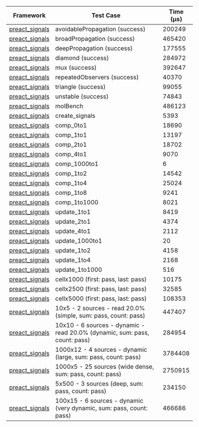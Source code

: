| Framework | Test Case | Time (μs) |
| --- | --- | --- |
| [preact_signals](https://pub.dev/packages/preact_signals) | avoidablePropagation (success) | 200249 |
| [preact_signals](https://pub.dev/packages/preact_signals) | broadPropagation (success) | 465420 |
| [preact_signals](https://pub.dev/packages/preact_signals) | deepPropagation (success) | 177555 |
| [preact_signals](https://pub.dev/packages/preact_signals) | diamond (success) | 284972 |
| [preact_signals](https://pub.dev/packages/preact_signals) | mux (success) | 392647 |
| [preact_signals](https://pub.dev/packages/preact_signals) | repeatedObservers (success) | 40370 |
| [preact_signals](https://pub.dev/packages/preact_signals) | triangle (success) | 99055 |
| [preact_signals](https://pub.dev/packages/preact_signals) | unstable (success) | 74843 |
| [preact_signals](https://pub.dev/packages/preact_signals) | molBench | 486123 |
| [preact_signals](https://pub.dev/packages/preact_signals) | create_signals | 5393 |
| [preact_signals](https://pub.dev/packages/preact_signals) | comp_0to1 | 18690 |
| [preact_signals](https://pub.dev/packages/preact_signals) | comp_1to1 | 13197 |
| [preact_signals](https://pub.dev/packages/preact_signals) | comp_2to1 | 18702 |
| [preact_signals](https://pub.dev/packages/preact_signals) | comp_4to1 | 9070 |
| [preact_signals](https://pub.dev/packages/preact_signals) | comp_1000to1 | 6 |
| [preact_signals](https://pub.dev/packages/preact_signals) | comp_1to2 | 14542 |
| [preact_signals](https://pub.dev/packages/preact_signals) | comp_1to4 | 25024 |
| [preact_signals](https://pub.dev/packages/preact_signals) | comp_1to8 | 9241 |
| [preact_signals](https://pub.dev/packages/preact_signals) | comp_1to1000 | 8021 |
| [preact_signals](https://pub.dev/packages/preact_signals) | update_1to1 | 8419 |
| [preact_signals](https://pub.dev/packages/preact_signals) | update_2to1 | 4374 |
| [preact_signals](https://pub.dev/packages/preact_signals) | update_4to1 | 2112 |
| [preact_signals](https://pub.dev/packages/preact_signals) | update_1000to1 | 20 |
| [preact_signals](https://pub.dev/packages/preact_signals) | update_1to2 | 4158 |
| [preact_signals](https://pub.dev/packages/preact_signals) | update_1to4 | 2168 |
| [preact_signals](https://pub.dev/packages/preact_signals) | update_1to1000 | 516 |
| [preact_signals](https://pub.dev/packages/preact_signals) | cellx1000 (first: pass, last: pass) | 10175 |
| [preact_signals](https://pub.dev/packages/preact_signals) | cellx2500 (first: pass, last: pass) | 32585 |
| [preact_signals](https://pub.dev/packages/preact_signals) | cellx5000 (first: pass, last: pass) | 108353 |
| [preact_signals](https://pub.dev/packages/preact_signals) | 10x5 - 2 sources - read 20.0% (simple, sum: pass, count: pass) | 447407 |
| [preact_signals](https://pub.dev/packages/preact_signals) | 10x10 - 6 sources - dynamic - read 20.0% (dynamic, sum: pass, count: pass) | 284954 |
| [preact_signals](https://pub.dev/packages/preact_signals) | 1000x12 - 4 sources - dynamic (large, sum: pass, count: pass) | 3784408 |
| [preact_signals](https://pub.dev/packages/preact_signals) | 1000x5 - 25 sources (wide dense, sum: pass, count: pass) | 2750915 |
| [preact_signals](https://pub.dev/packages/preact_signals) | 5x500 - 3 sources (deep, sum: pass, count: pass) | 234150 |
| [preact_signals](https://pub.dev/packages/preact_signals) | 100x15 - 6 sources - dynamic (very dynamic, sum: pass, count: pass) | 466686 |
